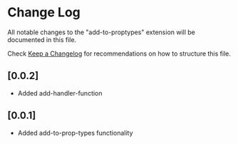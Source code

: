 # Change Log
All notable changes to the "add-to-proptypes" extension will be documented in this file.

Check [Keep a Changelog](http://keepachangelog.com/) for recommendations on how to structure this file.

## [0.0.2]
- Added add-handler-function 
## [0.0.1] 
- Added add-to-prop-types functionality